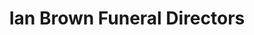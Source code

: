 ---
title: "Ian Brown Funeral Directors"
url: /carstairs-village/ian-brown-funeral-directors/
shop: Bestattungen
---